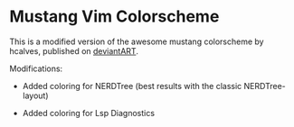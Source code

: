 Mustang Vim Colorscheme
=======================

This is a modified version of the awesome mustang colorscheme by hcalves,
published on [deviantART](http://hcalves.deviantart.com/art/Mustang-Vim-Colorscheme-98974484).

Modifications:

* Added coloring for NERDTree (best results with the classic NERDTree-layout)
- Added coloring for Lsp Diagnostics

